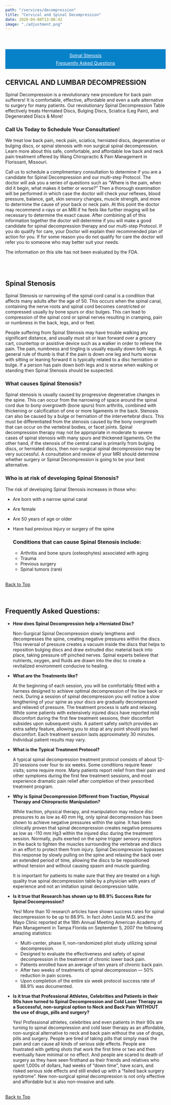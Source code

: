 ```yaml
---
path: "/services/decompression"
title: "Cervical and Spinal Decompression"
date: 2020-04-08T13:08:42
image: "./adjustment.png"
---
```


<div id="top" style="text-align: center; padding-top: 3em">
<nav style="display: flex; flex-direction: column;; background-color: #0782c8; padding: 0.5em; align-items: "center"; max-width: 50vw;">
<a style="color:white; padding: 0.25em" href="#spinal_stenosis"><u>Spinal Stenosis</u></a>
<a style="color:white; padding: 0.25em" href="#FAQ's"><u>Frequently Asked Questions</u></a>
</nav>
</div>

## CERVICAL AND LUMBAR DECOMPRESSION

Spinal Decompression is a revolutionary new procedure for back pain sufferers! It is comfortable, effective, affordable and even a safe alternative to surgery for many patients. Our revolutionary Spinal Decompression Table effectively treats Herniated Discs, Bulging Discs, Sciatica (Leg Pain), and Degenerated Discs & More!

### Call Us Today to Schedule Your Consultation!

We treat low back pain, neck pain, sciatica, herniated discs, degenerative or bulging discs, or spinal stenosis with non surgical spinal decompression. Learn more about this safe, comfortable, and affordable low back and neck pain treatment offered by Wang Chiropractic & Pain Management in Florissant, Missouri.

Call us to schedule a complimentary consultation to determine if you are a candidate for Spinal Decompression and our multi-step Protocol. The doctor will ask you a series of questions such as “Where is the pain, when did it begin, what makes it better or worse?” Then a thorough examination will be performed in which case the doctor will check your reflexes, blood pressure, balance, gait, skin sensory changes, muscle strength, and more to determine the cause of your back or neck pain. At this point the doctor may recommend x-rays or an MRI if he feels like further imaging will be necessary to determine the exact cause. After combining all of this information together the doctor will determine if you will make a good candidate for spinal decompression therapy and our multi-step Protocol. If you do qualify for care, your Doctor will explain their recommended plan of action for you. If for some reason you do not qualify for care the doctor will refer you to someone who may better suit your needs.

The information on this site has not been evaluated by the FDA.

<div id="spinal_stenosis">
<br/>
<br/>

## Spinal Stenosis

Spinal Stenosis or narrowing of the spinal cord canal is a condition that affects many adults after the age of 50. This occurs when the spinal canal, containing the nerve roots and spinal cord becomes constricted or compressed usually by bone spurs or disc bulges. This can lead to compression of the spinal cord or spinal nerves resulting in cramping, pain or numbness in the back, legs, and or feet.

People suffering from Spinal Stenosis may have trouble walking any significant distance, and usually must sit or lean forward over a grocery cart, countertop or assistive device such as a walker in order to relieve the pain. The pain, numbness and tingling is usually equally down both legs. A general rule of thumb is that if the pain is down one leg and hurts worse with sitting or leaning forward it is typically related to a disc herniation or bulge. If a person has pain down both legs and is worse when walking or standing then Spinal Stenosis should be suspected.

### What causes Spinal Stenosis?

Spinal stenosis is usually caused by progressive degenerative changes in the spine. This can occur from the narrowing of space around the spinal cord due to bony overgrowth (bone spurs) from arthritis, combined with thickening or calcification of one or more ligaments in the back. Stenosis can also be caused by a bulge or herniation of the intervertebral discs. This must be differentiated from the stenosis caused by the bony overgrowth that can occur on the vertebral bodies, or facet joints. Spinal decompression therapy may not be appropriate in moderate to severe cases of spinal stenosis with many spurs and thickened ligaments. On the other hand, if the stenosis of the central canal is primarily from bulging discs, or herniated discs, then non-surgical spinal decompression may be very successful. A consultation and review of your MRI should determine whether surgery or Spinal Decompression is going to be your best alternative.

### Who is at risk of developing Spinal Stenosis?

The risk of developing Spinal Stenosis increases in those who:

- Are born with a narrow spinal canal
- Are female
- Are 50 years of age or older
- Have had previous injury or surgery of the spine

  ### Conditions that can cause Spinal Stenosis include:

  - Arthritis and bone spurs (osteophytes) associated with aging
  - Trauma
  - Previous surgery
  - Spinal tumors (rare)

<br/>
<a href="#top">Back to Top</a>
</div>
<div id="FAQ's">
<br/>
<br/>

## Frequently Asked Questions:

- **How does Spinal Decompression help a Herniated Disc?**

  Non-Surgical Spinal Decompression slowly lengthens and decompresses the spine, creating negative pressures within the discs. This reversal of pressure creates a vacuum inside the discs that helps to reposition bulging discs and draw extruded disc material back into place, taking pressure off pinched nerves. Spinal experts believe that nutrients, oxygen, and fluids are drawn into the disc to create a revitalized environment conducive to healing.

- **What are the Treatments like?**

  At the beginning of each session, you will be comfortably fitted with a harness designed to achieve optimal decompression of the low back or neck. During a session of spinal decompression you will notice a slow lengthening of your spine as your discs are gradually decompressed and relieved of pressure. The treatment process is safe and relaxing. While some patients with extensively injured discs have reported mild discomfort during the first few treatment sessions, their discomfort subsides upon subsequent visits. A patient safety switch provides an extra safety feature, allowing you to stop at any point should you feel discomfort. Each treatment session lasts approximately 30 minutes. Individual patient results may vary.

- **What is the Typical Treatment Protocol?**

  A typical spinal decompression treatment protocol consists of about 12-20 sessions over four to six weeks. Some conditions require fewer visits; some require more. Many patients report relief from their pain and other symptoms during the first few treatment sessions, and most experience dramatic pain relief after completion of their prescribed treatment program.

- **Why is Spinal Decompression Different from Traction, Physical Therapy and Chiropractic Manipulation?**

  While traction, physical therapy, and manipulation may reduce disc pressures to as low as 40 mm Hg, only spinal decompression has been shown to achieve negative pressures within the spine. It has been clinically proven that spinal decompression creates negative pressures as low as -110 mm Hg3 within the injured disc during the treatment session. Normally, pulls exerted on the spine trigger sensory receptors in the back to tighten the muscles surrounding the vertebrae and discs in an effort to protect them from injury. Spinal Decompression bypasses this response by slowly pulling on the spine and relaxing the back over an extended period of time, allowing the discs to be repositioned without tension and without causing spasm and muscle guarding.

  It is important for patients to make sure that they are treated on a high quality true spinal decompression table by a physician with years of experience and not an imitation spinal decompression table.

- **Is it true that Research has shown up to 88.9% Success Rate for Spinal Decompression?**

  Yes! More than 10 research articles have shown success rates for spinal decompression to be up to 88.9%. In fact John Leslie M.D. and the Mayo Clinic reported at the 18th Annual Meeting American Academy of Pain Management in Tampa Florida on September 5, 2007 the following amazing statistics:

  - Multi-center, phase II, non-randomized pilot study utilizing spinal decompression.
  - Designed to evaluate the effectiveness and safety of spinal decompression in the treatment of chronic lower back pain.
  - Patients enrolled have an average of ten years of chronic back pain.
  - After two weeks of treatments of spinal decompression — 50% reduction in pain scores.
  - Upon completion of the entire six week protocol success rate of 88.9% was documented.

- **Is it true that Professional Athletes, Celebrities and Patients in their 90s have turned to Spinal Decompression and Cold Laser Therapy as a Successful, non-surgical option to Neck and Back Pain WITHOUT the use of drugs, pills and surgery?**

  Yes! Professional athletes, celebrities and even patients in their 90s are turning to spinal decompression and cold laser therapy as an affordable, non-surgical alternative to neck and back pain without the use of drugs, pills and surgery. People are tired of taking pills that simply mask the pain and can cause all kinds of serious side effects. People are frustrated with getting shots that work the first time or two and then eventually have minimal or no effect. And people are scared to death of surgery as they have seen firsthand as their friends and relatives who spent 1,000s of dollars, had weeks of “down time”, have scars, and risked serious side effects and still ended up with a “failed back surgery syndrome”. New non-surgical spinal decompression is not only effective and affordable but is also non-invasive and safe.

<br/>
<a href="#top">Back to Top</a>
</div>
